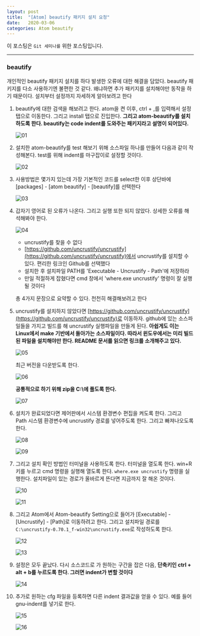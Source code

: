 ```yaml
---
layout: post
title:  "[Atom] beautify 패키지 설치 요청"
date:   2020-03-06
categories: Atom beautify
---
```


이 포스팅은 `Git 세미나를` 위한 포스팅입니다.

---
### beautify

개인적인 beautify 패키지 설치를 하다 발생한 오류에 대한 해결을 담았다. beautify 패키지를 다소 사용하기엔 불편한 것 같다. 왜냐하면 추가 패키지를 설치해야만 동작을 하기 때문이다. 설치부터 설정까지 자세하게 알아보려고 한다

1. beautify에 대한 검색을 해보려고 한다. atom을 켠 이후, ctrl + ,를 입력해서 설정 탭으로 이동한다. 그리고 install 탭으로 진입한다. __그리고 atom-beautify를 설치하도록 한다. beautify는 code indent를 도와주는 패키지라고 설명이 되어있다.__


    ![01](https://drive.google.com/uc?id=1jYdFTi1BUJGt4AjyrQsyXp034KFkgatw)


2. 설치한 atom-beautify를 test 해보기 위해 소스파일 하나를 만들어 다음과 같이 작성해본다. test를 위해 indent를 마구잡이로 설정할 것이다.


    ![02](https://drive.google.com/uc?id=13vW6MBKC5eehCXn32EUi_41Ud-SVFt9N)


3. 사용방법은 몇가지 있는데 가장 기본적인 코드를 select한 이후 상단바에 [packages] - [atom beautify] - [beautify]를 선택한다


    ![03](https://drive.google.com/uc?id=13sI4zOXP36AalHqBzo12oa6-kC4JoH_j)


4. 갑자기 영어로 된 오류가 나온다. 그리고 실행 또한 되지 않았다. 상세한 오류를 해석해봐야 한다.  


    ![04](https://drive.google.com/uc?id=1UszWrCkPCVm2dj_B9sBW7853jBJXwv9r)


    * uncrustify를 찾을 수 없다
    * [https://github.com/uncrustify/uncrustify](https://github.com/uncrustify/uncrustify)에서 uncrustify를 설치할 수 있다. 편리한 링크인 Github를 선택했다
    * 설치한 후 설치파일 PATH를 'Executable - Uncrustify - Path'에 저장하라
    * 만일 적절하게 잡혔다면 cmd 창에서 'where.exe uncrustify' 명령이 잘 실행될 것이다

    총 4가지 문장으로 요약할 수 있다. 천천히 해결해보려고 한다


5. uncrustify를 설치하지 않았다면 [https://github.com/uncrustify/uncrustify](https://github.com/uncrustify/uncrustify)로 이동하자. github에 있는 소스파일들을 가지고 빌드를 해 uncrustify 실행파일을 만들게 된다. __아쉽게도 이는 Linux에서 make 기반에서 돌아가는 소스파일이다. 따라서 윈도우에서는 미리 빌드된 파일을 설치해야만 한다. README 문서를 읽으면 링크를 소개해주고 있다.__


    ![05](https://drive.google.com/uc?id=192AAPmBfJWEVhTYlRBj-6UbderYhAQ8T)


    최근 버전을 다운받도록 한다.


    ![06](https://drive.google.com/uc?id=1S0lpE_7OseFbksWJxKnSoFfnfyKrDgeM)


    __공통적으로 하기 위해 zip을 C:\에 풀도록 한다.__


    ![07](https://drive.google.com/uc?id=1W8M9GLZnSV32oJ_hGS5HX3OksQ23GGKp)


6. 설치가 완료되었다면 제어판에서 시스템 환경변수 편집을 켜도록 한다. 그리고 Path 시스템 환경변수에 uncrustify 경로를 넣어주도록 한다. 그리고 빠져나오도록 한다.


    ![08](https://drive.google.com/uc?id=1iY1ew5j71RD-N66OhKNPwitwncPCDyoA)


    ![09](https://drive.google.com/uc?id=1qZhvkRaGcLp0jM7Z7NkjWE5sxg5vqdK_)


7. 그리고 설치 확인 방법인 터미널을 사용하도록 한다. 터미널을 열도록 한다. win+R 키를 누르고 cmd 명령을 실행해 열도록 한다. `where.exe uncrustify` 명령을 실행한다. 설치파일이 있는 경로가 올바르게 뜬다면 지금까지 잘 해온 것이다.


    ![10](https://drive.google.com/uc?id=1Ox-_V00JvpnGtze4qGpXI3hp96LFwvQc)


    ![11](https://drive.google.com/uc?id=1sJYl5aB_yCqMVFsszFvwSmCx5jFLOyDq)


8. 그리고 Atom에서 Atom-beautify Setting으로 들어가 [Executable] - [Uncrustify] - [Path]로 이동하려고 한다. 그리고 설치파일 경로를 `C:\uncrustify-0.70.1_f-win32\uncrustify.exe`로 작성하도록 한다.


    ![12](https://drive.google.com/uc?id=1EKZFXPvOtjtKo_qbhIbDEDyzoSuHBCWD)


    ![13](https://drive.google.com/uc?id=12wjlJiYJCAmGU81n8uHfy9JSXUhbkWvQ)


9. 설정은 모두 끝났다. 다시 소스코드로 가 원하는 구간을 잡은 다음, __단축키인 ctrl + alt + b를 누르도록 한다. 그러면 indent가 변할 것이다__


    ![14](https://drive.google.com/uc?id=1NU5QWVHovoiyI2UUyUepZV5_B1LZIvho)


10. 추가로 원하는 cfg 파일을 등록하면 다른 indent 결과값을 얻을 수 있다. 예를 들어 gnu-indent를 넣기로 한다.


    ![15](https://drive.google.com/uc?id=19hxw0486UI8Yen7GVARfw-5EIKQl3t8f)


    ![16](https://drive.google.com/uc?id=1ufj4nua3OR7h-Xi1qih3Ron38Rt3Bkpt)
